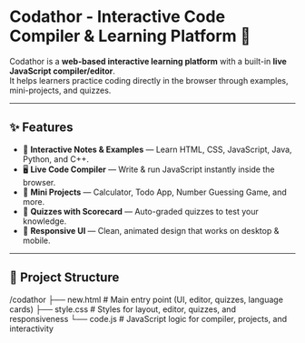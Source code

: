 # Codathor - Interactive Code Compiler & Learning Platform 🚀

Codathor is a **web-based interactive learning platform** with a built-in **live JavaScript compiler/editor**.  
It helps learners practice coding directly in the browser through examples, mini-projects, and quizzes.

---

## ✨ Features
- 🎨 **Interactive Notes & Examples** — Learn HTML, CSS, JavaScript, Java, Python, and C++.  
- 🖥️ **Live Code Compiler** — Write & run JavaScript instantly inside the browser.  
- 🧩 **Mini Projects** — Calculator, Todo App, Number Guessing Game, and more.  
- 📝 **Quizzes with Scorecard** — Auto-graded quizzes to test your knowledge.  
- 📱 **Responsive UI** — Clean, animated design that works on desktop & mobile.  

---

## 📂 Project Structure
/codathor
├── new.html # Main entry point (UI, editor, quizzes, language cards)
├── style.css # Styles for layout, editor, quizzes, and responsiveness
└── code.js # JavaScript logic for compiler, projects, and interactivity
